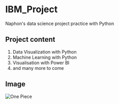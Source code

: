 # IBM_Project
Naphon's data science project practice with Python

## Project content
1. Data Visualization with Python
2. Machine Learning with Python
3. Visualisation with Power BI
4. and many more to come

## Image
![One Piece](https://images3.alphacoders.com/134/thumb-1920-1342304.jpeg)
